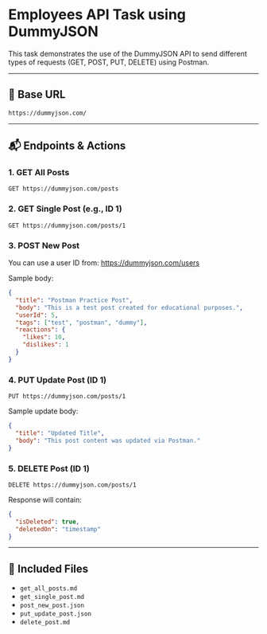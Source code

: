 # Employees API Task using DummyJSON

This task demonstrates the use of the DummyJSON API to send different types of requests (GET, POST, PUT, DELETE) using Postman.

---

## 🔗 Base URL
```
https://dummyjson.com/
```

---

## 📬 Endpoints & Actions

### 1. GET All Posts
```
GET https://dummyjson.com/posts
```

### 2. GET Single Post (e.g., ID 1)
```
GET https://dummyjson.com/posts/1
```

### 3. POST New Post
You can use a user ID from: https://dummyjson.com/users

Sample body:
```json
{
  "title": "Postman Practice Post",
  "body": "This is a test post created for educational purposes.",
  "userId": 5,
  "tags": ["test", "postman", "dummy"],
  "reactions": {
    "likes": 10,
    "dislikes": 1
  }
}
```

### 4. PUT Update Post (ID 1)
```
PUT https://dummyjson.com/posts/1
```

Sample update body:
```json
{
  "title": "Updated Title",
  "body": "This post content was updated via Postman."
}
```

### 5. DELETE Post (ID 1)
```
DELETE https://dummyjson.com/posts/1
```

Response will contain:
```json
{
  "isDeleted": true,
  "deletedOn": "timestamp"
}
```

---

## 📁 Included Files
- `get_all_posts.md`
- `get_single_post.md`
- `post_new_post.json`
- `put_update_post.json`
- `delete_post.md`
